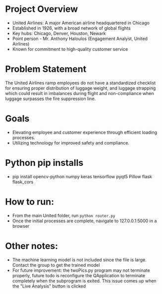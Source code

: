 # Project Overview

- United Airlines: A major American airline headquartered in Chicago
- Established in 1926, with a broad network of global flights
- Key hubs: Chicago, Denver, Houston, Newark
- Point person - Mr. Anthony Haloulos (Engagement Analyst, United Airlines)
- Known for commitment to high-quality customer service

# Problem Statement
The United Airlines ramp employees do not have a standardized checklist for ensuring proper distribution of luggage weight, and luggage strapping which could result in imbalances during flight and non-compliance when luggage surpasses the fire suppression line.

# Goals
- Elevating employee and customer experience through efficient loading
processes.
- Utilizing technology for improved safety and compliance.

# Python pip installs
- pip install opencv-python numpy keras tensorflow pyqt5 Pillow flask flask_cors

# How to run:
- From the main United folder, run `python router.py`
- Once the initial processes are complete, navigate to 127.0.0.1:5000 in a browser

# Other notes:
- The machine learning model is not included since the file is large. Contact the group to get the trained model
- For future improvement: the twoPics.py program may not terminate properly, future todo is reconfigure the QApplication to terminate completely when the subprogram is exited. This issue comes up when the "Live Analysis" button is clicked
